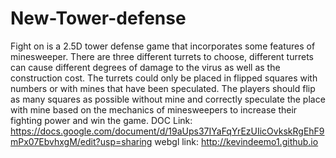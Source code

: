 # New-Tower-defense
Fight on is a 2.5D tower defense game that incorporates some features of minesweeper. There are three different turrets to choose, different turrets can cause different degrees of damage to the virus as well as the construction cost. The turrets could only be placed in flipped squares with numbers or with mines that have been speculated. The players should flip as many squares as possible without mine and correctly speculate the place with mine based on the mechanics of minesweepers to increase their fighting power and win the game.
DOC Link: https://docs.google.com/document/d/19aUps37IYaFqYrEzUIicOvkskRgEhF9mPx07EbvhxgM/edit?usp=sharing
webgl link: http://kevindeemo1.github.io
